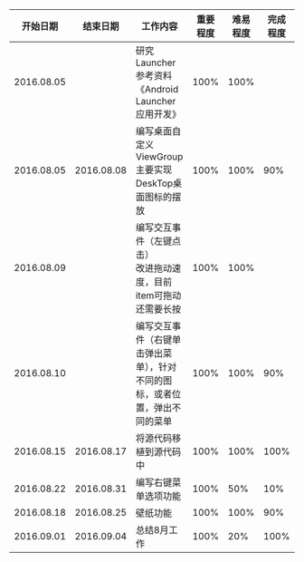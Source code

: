 | 开始日期 | 结束日期 | 工作内容 | 重要程度 | 难易程度 | 完成程度 | 
| -------- | -------- | -------- | -------- | -------- | -------- |
|2016.08.05||研究Launcher <br />参考资料《Android Launcher应用开发》|100%|100%||
|2016.08.05|2016.08.08|编写桌面自定义ViewGroup <br />主要实现DeskTop桌面图标的摆放 <br /> |100%|100%|90%|
|2016.08.09||编写交互事件（左键点击）<br />改进拖动速度，目前item可拖动还需要长按|100%|100%||
|2016.08.10||编写交互事件（右键单击弹出菜单），针对不同的图标，或者位置，弹出不同的菜单|100%|100%|90%|
|2016.08.15|2016.08.17|将源代码移植到源代码中|100%|100%|100%|
|2016.08.22|2016.08.31|编写右键菜单选项功能|100%|50%|10%|
|2016.08.18|2016.08.25|壁纸功能|100%|100%|90%|
|2016.09.01|2016.09.04|总结8月工作|100%|20%|100%|
